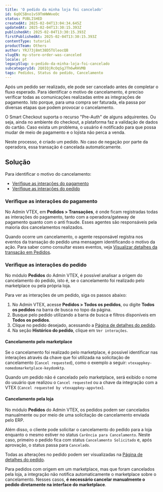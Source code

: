 ```yaml
---
title: 'O pedido da minha loja foi cancelado'
id: 6qOCSBno1vS9TmHWWveOc
status: PUBLISHED
createdAt: 2025-02-04T13:04:34.645Z
updatedAt: 2025-02-04T13:30:15.393Z
publishedAt: 2025-02-04T13:30:15.393Z
firstPublishedAt: 2025-02-04T13:30:15.393Z
contentType: tutorial
productTeam: Others
author: YRJ73j8mt38D5TUleocQB
slugEN: my-store-order-was-canceled
locale: pt
legacySlug: o-pedido-da-minha-loja-foi-cancelado
subcategoryId: 2Q0IQjRcOqSgJTh6wRHVMB
tags: Pedidos, Status do pedido, Cancelamento
---
```


Após um pedido ser realizado, ele pode ser cancelado antes de completar o fluxo esperado. Para identificar o motivo de cancelamento, é preciso verificar todas as comunicações realizadas entre as integrações de pagamento. Isto porque, para uma compra ser faturada, ela passa por diversas etapas que podem provocar o cancelamento.

O Smart Checkout suporta o recurso "Pre-Auth" de alguns adquirentes. Ou seja, ainda no ambiente do checkout, a plataforma faz a validação de dados do cartão. Caso exista um problema, o usuário é notificado para que possa mudar de meio de pagamento e o lojista não perca a venda.

Neste processo, é criado um pedido. No caso de negação por parte da operadora, essa transação é cancelada automaticamente.

## Solução

Para identificar o motivo do cancelamento:

- [Verifique as interações do pagamento](#verifique-as-interações-do-pagamento)
- [Verifique as interações do pedido](#verifique-as-interações-do-pedido)

### Verifique as interações do pagamento

No Admin VTEX, em **Pedidos > Transações**, é onde ficam registradas todas as interações do pagamento, tanto com a operadora/gateway de pagamento quanto com o anti fraude. Esses agentes são responsáveis pela maioria dos cancelamentos realizados.

Quando ocorre um cancelamento, o agente responsável registra nos eventos da transação do pedido uma mensagem identificando o motivo da ação. Para saber como consultar esses eventos, veja [Visualizar detalhes da transação em Pedidos](/pt/tutorial/como-visualizar-detalhes-do-pedido/).

### Verifique as interações do pedido

No módulo **Pedidos** do Admin VTEX, é possível analisar a origem do cancelamento do pedido, isto é, se o cancelamento foi realizado pelo marketplace ou pela própria loja.

Para ver as interações de um pedido, siga os passos abaixo:

1. No Admin VTEX, acesse **Pedidos > Todos os pedidos**, ou digite **Todos os pedidos** na barra de busca no topo da página.
2. Busque pelo pedido utilizando a barra de busca e filtros disponíveis em **Todos os pedidos**. 
3. Clique no pedido desejado, acessando a [Página de detalhes do pedido](/pt/tutorial/pagina-de-detalhes-do-pedido--2Y75n54Cc9VizrlG1N6ZNl).
4. Na seção **Histórico do pedido**, clique em `Ver interações`.

#### Cancelamento pelo marketplace

Se o cancelamento foi realizado pelo marketplace, é possível identificar nas interações através da chave que foi utilizada na solicitação de cancelamento (`Cancel requested`), como o exemplo a seguir: `vtexappkey-nomedomarketplace-keydomktp`.

Quando um pedido não é cancelado pelo marketplace, será exibido o nome do usuário que realizou o `Cancel requested` ou a chave da integração com a VTEX (`Cancel requested by vtexappkey-appvtex`).

#### Cancelamento pela loja

No módulo **Pedidos** do Admin VTEX, os pedidos podem ser cancelados manualmente ou por meio de uma solicitação de cancelamento enviada pelo ERP.

Além disso, o cliente pode solicitar o cancelamento do pedido para a loja enquanto o mesmo estiver no status `Carência para Cancelamento`. Neste caso, primeiro o pedido fica com status `Cancelamento Solicitado` e, após aprovação, o status passa para `Cancelado`.

Todas as alterações no pedido podem ser visualizadas na [Página de detalhes do pedido](/pt/tutorial/pagina-de-detalhes-do-pedido--2Y75n54Cc9VizrlG1N6ZNl).

<div class="alert alert-warning"> <p> Para pedidos com origem em um marketplace, mas que foram cancelados pela loja, a integração não notifica automaticamente o marketplace sobre o cancelamento. Nesses casos, <b>é necessário cancelar manualmente o pedido diretamente na interface do marketplace</b>.</p> </div>